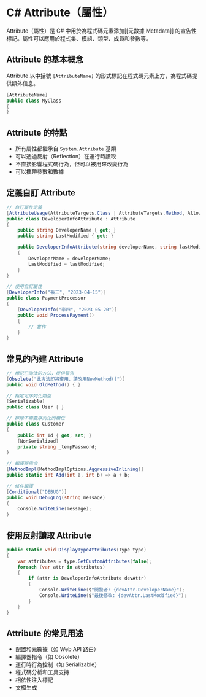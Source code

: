 # C# Attribute（屬性）

Attribute（屬性）是 C# 中用於為程式碼元素添加[[元數據 Metadata]] 的宣告性標記。屬性可以應用於程式集、模組、類型、成員和參數等。

## Attribute 的基本概念

Attribute 以中括號 `[AttributeName]` 的形式標記在程式碼元素上方，為程式碼提供額外信息。

```csharp
[AttributeName]
public class MyClass
{
}
```

## Attribute 的特點

- 所有屬性都繼承自 `System.Attribute` 基類
- 可以透過反射（Reflection）在運行時讀取
- 不直接影響程式碼行為，但可以被用來改變行為
- 可以攜帶參數和數據

## 定義自訂 Attribute

```csharp
// 自訂屬性定義
[AttributeUsage(AttributeTargets.Class | AttributeTargets.Method, AllowMultiple = true)]
public class DeveloperInfoAttribute : Attribute
{
    public string DeveloperName { get; }
    public string LastModified { get; }

    public DeveloperInfoAttribute(string developerName, string lastModified)
    {
        DeveloperName = developerName;
        LastModified = lastModified;
    }
}

// 使用自訂屬性
[DeveloperInfo("張三", "2023-04-15")]
public class PaymentProcessor
{
    [DeveloperInfo("李四", "2023-05-20")]
    public void ProcessPayment()
    {
        // 實作
    }
}
```

## 常見的內建 Attribute

```csharp
// 標記已淘汰的方法，提供警告
[Obsolete("此方法即將棄用，請改用NewMethod()")]
public void OldMethod() { }

// 指定可序列化類型
[Serializable]
public class User { }

// 排除不需要序列化的欄位
public class Customer
{
    public int Id { get; set; }
    [NonSerialized]
    private string _tempPassword;
}

// 編譯器指令
[MethodImpl(MethodImplOptions.AggressiveInlining)]
public static int Add(int a, int b) => a + b;

// 條件編譯
[Conditional("DEBUG")]
public void DebugLog(string message)
{
    Console.WriteLine(message);
}
```

## 使用反射讀取 Attribute

```csharp
public static void DisplayTypeAttributes(Type type)
{
    var attributes = type.GetCustomAttributes(false);
    foreach (var attr in attributes)
    {
        if (attr is DeveloperInfoAttribute devAttr)
        {
            Console.WriteLine($"開發者: {devAttr.DeveloperName}");
            Console.WriteLine($"最後修改: {devAttr.LastModified}");
        }
    }
}
```

## Attribute 的常見用途

- 配置和元數據（如 Web API 路由）
- 編譯器指令（如 Obsolete）
- 運行時行為控制（如 Serializable）
- 程式碼分析和工具支持
- 相依性注入標記
- 文檔生成
